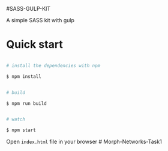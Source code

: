 #SASS-GULP-KIT 

A simple SASS kit with gulp

#
# Quick start

```bash

# install the dependencies with npm

$ npm install


# build

$ npm run build


# watch

$ npm start


```

Open `index.html` file in your browser #   M o r p h - N e t w o r k s - T a s k 1  
 